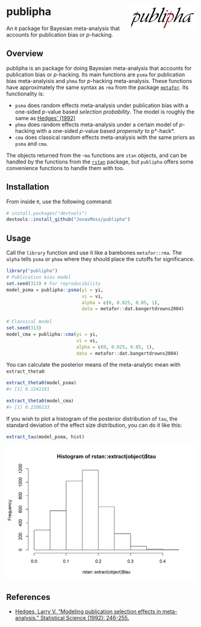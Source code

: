 
<!-- README.md is generated from README.Rmd. Please edit that file -->

# publipha <img src="man/figures/logo.png" align="right" width="177" height="65" />

An `R` package for Bayesian meta-analysis that accounts for publication
bias or *p*-hacking.

## Overview

publipha is an package for doing Bayesian meta-analysis that accounts
for publication bias or *p*-hacking. Its main functions are `psma` for
publication bias meta-analyisis and `phma` for *p*-hacking
meta-analysis. These functions have approximately the same syntax as
`rma` from the package
[`metafor`](https://cran.r-project.org/package=metafor). Its
functionality is:

  - `psma` does random effects meta-analysis under publication bias with
    a one-sided *p*-value based *selection probability*. The model is
    roughly the same as [Hedges’
    (1992)](\(https://www.jstor.org/stable/pdf/2246311.pdf\))
  - `phma` does random effects meta-analysis under a certain model of
    *p*-hacking with a one-sided *p*-value based *propensity to*
    p*-hack*.
  - `cma` does classical random effects meta-analysis with the same
    priors as `psma` and `cma`.

The objects returned from the -`ma` functions are `stan` objects, and
can be handled by the functions from the
[`rstan`](https://cran.r-project.org/web/packages/rstan) package, but
`publipha` offers some convenience functions to handle them with too.

## Installation

From inside `R`, use the following command:

``` r
# install.packages("devtools")
devtools::install_github("JonasMoss/publipha")
```

## Usage

Call the `library` function and use it like a barebones `metafor::rma`.
The `alpha` tells `psma` or `phma` where they should place the cutoffs
for significance.

``` r
library("publipha")
# Publication bias model
set.seed(313) # For reproducibility
model_psma = publipha::psma(yi = yi,
                            vi = vi,
                            alpha = c(0, 0.025, 0.05, 1),
                            data = metafor::dat.bangertdrowns2004)

# Classical model
set.seed(313)
model_cma = publipha::cma(yi = yi,
                          vi = vi,
                          alpha = c(0, 0.025, 0.05, 1),
                          data = metafor::dat.bangertdrowns2004)
```

You can calculate the posterior means of the meta-analytic mean with
`extract_theta0`:

``` r
extract_theta0(model_psma)
#> [1] 0.1241181
```

``` r
extract_theta0(model_cma)
#> [1] 0.2206233
```

If you wish to plot a histogram of the posterior distribution of `tau`,
the standard deviation of the effect size distribution, you can do it
like this:

``` r
extract_tau(model_psma, hist)
```

<img src="man/figures/README-unnamed-chunk-4-1.png" width="750px" />

## References

  - [Hedges, Larry V. “Modeling publication selection effects in
    meta-analysis.” Statistical Science (1992):
    246-255.](https://www.jstor.org/stable/pdf/2246311.pdf)
